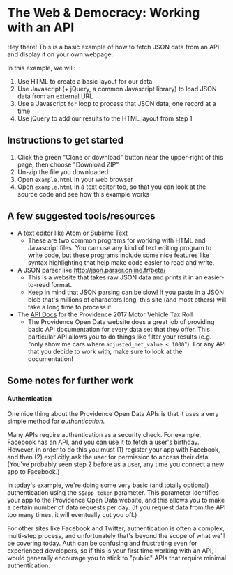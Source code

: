 # The Web & Democracy: Working with an API

Hey there! This is a basic example of how to fetch JSON data from an API and display it on your own webpage.

In this example, we will:

1. Use HTML to create a basic layout for our data
2. Use Javascript (+ jQuery, a common Javascript library) to load JSON data from an external URL
3. Use a Javascript `for` loop to process that JSON data, one record at a time
4. Use jQuery to add our results to the HTML layout from step 1

## Instructions to get started

1. Click the green "Clone or download" button near the upper-right of this page, then choose "Download ZIP"
2. Un-zip the file you downloaded
3. Open `example.html` in your web browser
4. Open `example.html` in a text editor too, so that you can look at the source code and see how this example works

## A few suggested tools/resources

- A text editor like [Atom](https://atom.io/) or [Sublime Text](https://www.sublimetext.com/)
  - These are two common programs for working with HTML and Javascript files. You can use any kind of text editing program to write code, but these programs include some nice features like syntax highlighting that help make code easier to read and write.
- A JSON parser like http://json.parser.online.fr/beta/
  - This is a website that takes raw JSON data and prints it in an easier-to-read format.
  - Keep in mind that JSON parsing can be slow! If you paste in a JSON blob that's millions of characters long, this site (and most others) will take a long time to process it.
- The [API Docs](https://dev.socrata.com/foundry/data.providenceri.gov/vyz5-ii9r) for the Providence 2017 Motor Vehicle Tax Roll
  - The Providence Open Data website does a great job of providing basic API documentation for every data set that they offer. This particular API allows you to do things like filter your results (e.g. "only show me cars where `adjusted_net_value < 1000`"). For any API that you decide to work with, make sure to look at the documentation!

## Some notes for further work

#### Authentication

One nice thing about the Providence Open Data APIs is that it uses a very simple method for *authentication*.

Many APIs require authentication as a security check. For example, Facebook has an API, and you can use it to fetch a user's birthday. However, in order to do this you must (1) register your app with Facebook, and then (2) explicitly ask the user for permission to access their data. (You've probably seen step 2 before as a user, any time you connect a new app to Facebook.)

In today's example, we're doing some very basic (and totally optional) authentication using the `$$app_token` parameter. This parameter identifies your app to the Providence Open Data website, and this allows you to make a certain number of data requests per day. (If you request data from the API too many times, it will eventually cut you off.)

For other sites like Facebook and Twitter, authentication is often a complex, multi-step process, and unfortunately that's beyond the scope of what we'll be covering today. Auth can be confusing and frustrating even for experienced developers, so if this is your first time working with an API, I would generally encourage you to stick to "public" APIs that require minimal authentication.
